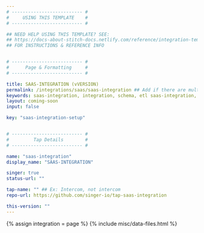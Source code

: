 ```yaml
---
# -------------------------- #
#     USING THIS TEMPLATE    #
# -------------------------- #

## NEED HELP USING THIS TEMPLATE? SEE:
## https://docs-about-stitch-docs.netlify.com/reference/integration-templates/saas-coming-soon
## FOR INSTRUCTIONS & REFERENCE INFO


# -------------------------- #
#      Page & Formatting     #
# -------------------------- #

title: SAAS-INTEGRATION (vVERSION)
permalink: /integrations/saas/saas-integration ## Add if there are multiple versions: /vVERSION
keywords: saas-integration, integration, schema, etl saas-integration, saas-integration etl, saas-integration schema
layout: coming-soon
input: false

key: "saas-integration-setup"


# -------------------------- #
#         Tap Details        #
# -------------------------- #

name: "saas-integration"
display_name: "SAAS-INTEGRATION"

singer: true
status-url: ""

tap-name: "" ## Ex: Intercom, not intercom
repo-url: https://github.com/singer-io/tap-saas-integration

this-version: ""
---
```

{% assign integration = page %}
{% include misc/data-files.html %}